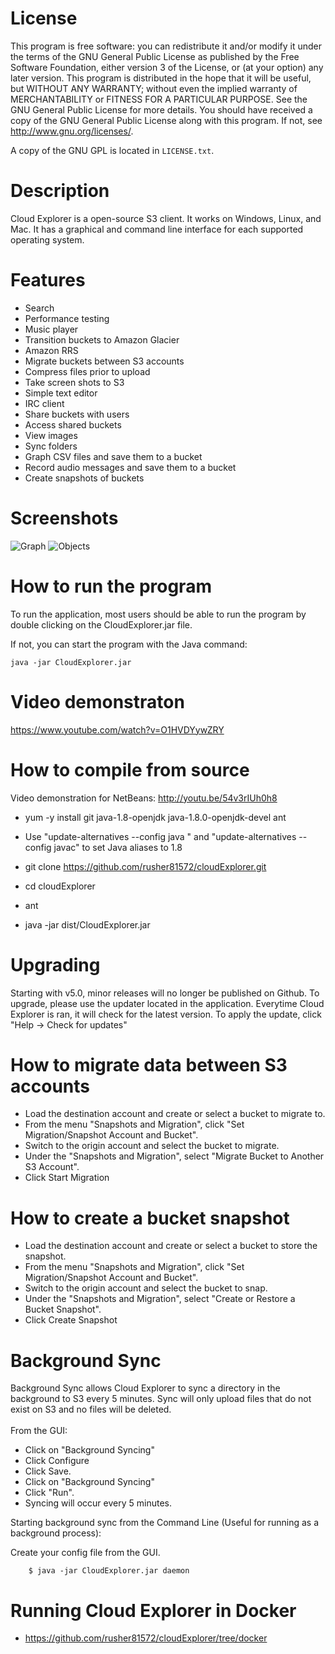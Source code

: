 # License
This program is free software: you can redistribute it and/or modify it under the terms of the GNU General Public License as published by the Free Software Foundation, either version 3 of the License, or (at your option) any later version. This program is distributed in the hope that it will be useful, but WITHOUT ANY WARRANTY; without even the implied warranty of MERCHANTABILITY or FITNESS FOR A PARTICULAR PURPOSE. See the GNU General Public License for more details. You should have received a copy of the GNU General Public License along with this program. If not, see <http://www.gnu.org/licenses/>.

A copy of the GNU GPL is located in `LICENSE.txt`.

# Description 
Cloud Explorer is a open-source S3 client. It works on Windows, Linux, and Mac.  It has a graphical and command line interface for each supported operating system.

# Features

* Search
* Performance testing
* Music player
* Transition buckets to Amazon Glacier  
* Amazon RRS
* Migrate buckets between S3 accounts
* Compress files prior to upload
* Take screen shots to S3
* Simple text editor
* IRC client
* Share buckets with users
* Access shared buckets
* View images
* Sync folders
* Graph CSV files and save them to a bucket
* Record audio messages and save them to a bucket
* Create snapshots of buckets

# Screenshots 

![Graph](https://www.linux-toys.com/7.png)
![Objects](https://www.linux-toys.com/8.png)

# How to run the program

To run the application, most users should be able to run the program by double clicking on the CloudExplorer.jar file. 

If not, you can start the program with the Java command:
```
java -jar CloudExplorer.jar
```
# Video demonstraton

https://www.youtube.com/watch?v=O1HVDYywZRY

# How to compile from source

Video demonstration for NetBeans: http://youtu.be/54v3rIUh0h8

* yum -y install git java-1.8-openjdk java-1.8.0-openjdk-devel ant

* Use "update-alternatives --config java " and "update-alternatives --config javac" to set Java aliases to 1.8

* git clone https://github.com/rusher81572/cloudExplorer.git

* cd cloudExplorer

* ant

* java -jar dist/CloudExplorer.jar

# Upgrading

Starting with v5.0, minor releases will no longer be published on Github. To upgrade, please use the updater located in the application. Everytime Cloud Explorer is ran, it will check for the latest version. To apply the update, click "Help -> Check for updates"


# How to migrate data between S3 accounts
* Load the destination account and create or select a bucket to migrate to.
* From the menu "Snapshots and Migration", click "Set Migration/Snapshot Account and Bucket".
* Switch to the origin account and select the bucket to migrate.
* Under the "Snapshots and Migration", select "Migrate Bucket to Another S3 Account".
* Click Start Migration

# How to create a bucket snapshot
* Load the destination account and create or select a bucket to store the snapshot.
* From the menu "Snapshots and Migration", click "Set Migration/Snapshot Account and Bucket".
* Switch to the origin account and select the bucket to snap.
* Under the "Snapshots and Migration", select "Create or Restore a Bucket Snapshot".
* Click Create Snapshot

# Background Sync

Background Sync allows Cloud Explorer to sync a directory in the background to S3 every 5 minutes. Sync will only upload files that do not exist on S3 and no files will be deleted. 
<br>
<br>
From the GUI: 
* Click on "Background Syncing"
* Click Configure
* Click Save.
* Click on "Background Syncing"
* Click "Run".
* Syncing will occur every 5 minutes.

Starting background sync from the Command Line (Useful for running as a background process):

Create your config file from the GUI.
```
	$ java -jar CloudExplorer.jar daemon
```

# Running Cloud Explorer in Docker
* https://github.com/rusher81572/cloudExplorer/tree/docker
